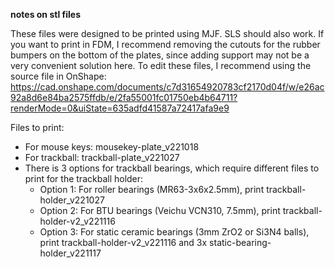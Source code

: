 **notes on stl files**

These files were designed to be printed using MJF. SLS should also work.
If you want to print in FDM, I recommend removing the cutouts for the rubber bumpers on the bottom of the plates, since adding support may not be a very convenient solution here.
To edit these files, I recommend using the source file in OnShape: 
https://cad.onshape.com/documents/c7d31654920783cf2170d04f/w/e26ac92a8d6e84ba2575ffdb/e/2fa55001fc01750eb4b64711?renderMode=0&uiState=635adfd41587a72417afa9e9

Files to print:
* For mouse keys: mousekey-plate_v221018
* For trackball: trackball-plate_v221027
* There is 3 options for trackball bearings, which require different files to print for the trackball holder:
  * Option 1: For roller bearings (MR63-3x6x2.5mm), print trackball-holder_v221027
  * Option 2: For BTU bearings (Veichu VCN310, 7.5mm), print trackball-holder-v2_v221116
  * Option 3: For static ceramic bearings (3mm ZrO2 or Si3N4 balls), print trackball-holder-v2_v221116 and 3x static-bearing-holder_v221117

